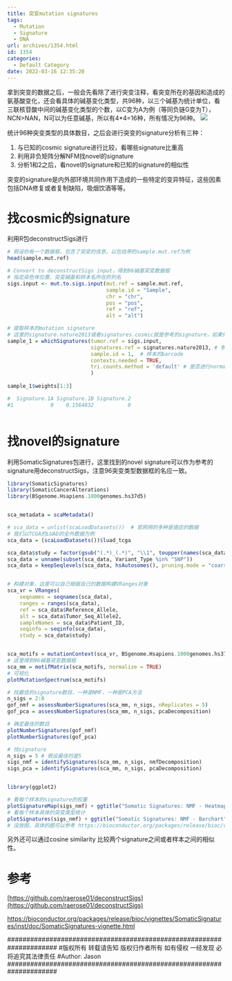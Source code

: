 ```yaml
---
title: 突变mutation signatures
tags:
  - Mutation
  - Signature
  - DNA
url: archives/1354.html
id: 1354
categories:
  - Default Category
date: 2022-03-16 12:35:20
---
```



拿到突变的数据之后，一般会先看除了进行突变注释，看突变所在的基因和造成的氨基酸变化，还会看具体的碱基变化类型，共96种，以三个碱基为统计单位，看三联核苷酸中间的碱基变化类型的个数，以C变为A为例（等同负链G变为T），NCN>NAN，N可以为任意碱基，所以有4*4=16种，所有情况为96种。
![](/wp/f4w/2022/2022-03-16-MutationTypes_v3.jpg)

统计96种突变类型的具体数目，之后会进行突变的signature分析有三种：

1. 与已知的cosmic signature进行比较，看哪些signature比重高
2. 利用非负矩阵分解NFM找novel的signature
3. 分析1和2之后，看novel的signature和已知的signature的相似性

突变的signature是内外部环境共同作用下造成的一些特定的变异特征，这些因素包括DNA修复或者复制缺陷，吸烟饮酒等等。

# 找cosmic的signature

利用R包deconstructSigs进行

```R
# 假设你有一个数据框，包含了突变的信息，以包自带的sample.mut.ref为例
head(sample.mut.ref)

# Convert to deconstructSigs input，得到96碱基突变数据框
# 指定染色体位置、突变碱基和样本名所在的列名
sigs.input <- mut.to.sigs.input(mut.ref = sample.mut.ref, 
                                sample.id = "Sample", 
                                chr = "chr", 
                                pos = "pos", 
                                ref = "ref", 
                                alt = "alt")

# 提取样本的mutation signature
# 这里的signature.nature2013或者signatures.cosmic就是参考的signature，如果你有自己的signature数据，比如SomaticSignatures包找到的，也可以在这个地方指定，这样就计算的是提供的singature
sample_1 = whichSignatures(tumor.ref = sigs.input, 
                           signatures.ref = signatures.nature2013, # 参考signature 
                           sample.id = 1,  # 样本的barcode 
                           contexts.needed = TRUE,
                           tri.counts.method = 'default' # 是否进行normalzie
                           )
                           
sample_1$weights[1:3]

#  Signature.1A Signature.1B Signature.2
#1            0    0.1564832           0
 
```
# 找novel的signature
利用SomaticSignatures包进行，这里找到的novel signature可以作为参考的signature用deconstructSigs，注意96突变类型数据框的名应一致。
```r
library(SomaticSignatures)
library(SomaticCancerAlterations)
library(BSgenome.Hsapiens.1000genomes.hs37d5)


sca_metadata = scaMetadata() 

# sca_data = unlist(scaLoadDatasets())  # 官网用的多种是癌症的数据
# 我们以TCGA的LUAD的全外数据为例
sca_data = (scaLoadDatasets())$luad_tcga

sca_data$study = factor(gsub("(.*)_(.*)", "\\1", toupper(names(sca_data))))
sca_data = unname(subset(sca_data, Variant_Type %in% "SNP"))
sca_data = keepSeqlevels(sca_data, hsAutosomes(), pruning.mode = "coarse")


# 构建对象，这里可以自己根据自己的数据构建VRanges对象
sca_vr = VRanges(
    seqnames = seqnames(sca_data),
    ranges = ranges(sca_data),
    ref = sca_data$Reference_Allele,
    alt = sca_data$Tumor_Seq_Allele2,
    sampleNames = sca_data$Patient_ID,
    seqinfo = seqinfo(sca_data),
    study = sca_data$study)


sca_motifs = mutationContext(sca_vr, BSgenome.Hsapiens.1000genomes.hs37d5)
# 这里得到96碱基突变数据框
sca_mm = motifMatrix(sca_motifs, normalize = TRUE)
# 可视化
plotMutationSpectrum(sca_motifs)

# 找最佳的signature数目，一种是NMF，一种是PCA方法
n_sigs = 2:8
gof_nmf = assessNumberSignatures(sca_mm, n_sigs, nReplicates = 5)
gof_pca = assessNumberSignatures(sca_mm, n_sigs, pcaDecomposition)

# 确定最佳的数目
plotNumberSignatures(gof_nmf)
plotNumberSignatures(gof_pca)

# 找signature
n_sigs = 5 # 假设最佳的是5
sigs_nmf = identifySignatures(sca_mm, n_sigs, nmfDecomposition)
sigs_pca = identifySignatures(sca_mm, n_sigs, pcaDecomposition)


library(ggplot2)

# 看每个样本的signature的权重
plotSignatureMap(sigs_nmf) + ggtitle("Somatic Signatures: NMF - Heatmap")
# 看每个样本具体的突变类型统计
plotSignatures(sigs_nmf) + ggtitle("Somatic Signatures: NMF - Barchart")
# 没放图，具体的图可以参考 https://bioconductor.org/packages/release/bioc/vignettes/SomaticSignatures/inst/doc/SomaticSignatures-vignette.html

```

另外还可以通过cosine similarity 比较两个signature之间或者样本之间的相似性。


# 参考
[https://github.com/raerose01/deconstructSigs](https://github.com/raerose01/deconstructSigs)

[https://bioconductor.org/packages/release/bioc/vignettes/SomaticSignatures/inst/doc/SomaticSignatures-vignette.html
](https://bioconductor.org/packages/release/bioc/vignettes/SomaticSignatures/inst/doc/SomaticSignatures-vignette.html
)

#####################################################################
\#版权所有 转载请告知 版权归作者所有 如有侵权 一经发现 必将追究其法律责任
\#Author: Jason
#####################################################################